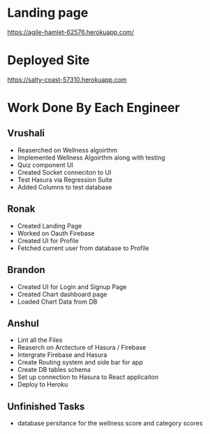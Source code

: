 # Landing page 
https://agile-hamlet-62576.herokuapp.com/
# Deployed Site 
https://salty-coast-57310.herokuapp.com



# Work Done By Each Engineer 
## Vrushali 
* Reaserched on Wellness algoirthm  
* Implemented Wellness Algoirthm along with testing  
* Quiz component UI  
* Created Socket conneciton to UI
* Test Hasura via Regression Suite
* Added Columns to test database 

## Ronak 
* Created Landing Page  
* Worked on Oauth Firebase  
* Created UI for Profile 
* Fetched current user from database to Profile 

## Brandon 
* Created UI for Login and Signup Page  
* Created Chart dashboard page  
* Loaded Chart Data from DB 

## Anshul 
* Lint all the Files  
* Reaserch on Arctecture of Hasura / Firebase  
* Intergrate Firebase and Hasura  
* Create Routing system and side bar for app  
* Create DB tables schema  
* Set up connection to Hasura to React applicaiton  
* Deploy to Heroku 


## Unfinished Tasks 
* database persitance for the wellness score and category scores  








